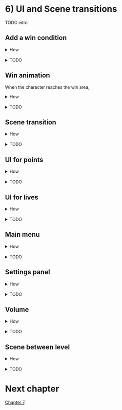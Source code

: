 # 6) UI and Scene transitions

TODO intro

## Add a win condition

<details><summary>How</summary>

 - Create an empty GameObject named "WinArea".
 - Add a BoxCollider2D sized to cover the area that when entered will end the level.
 - Check Is Trigger.
 - Add a sprite to lure the character to the win area.  Make it a child of the WinArea.  We are using **spritesheet_jumper_26** with Order in Layer -3.

<img src="http://i.imgur.com/WuW9hPk.png" width=300px />

 - Create script Code/Components/Effects/**TouchMeToWin**:

```csharp
using UnityEngine;

public class TouchMeToWin : MonoBehaviour
{
  static int totalNumberActive;

  [SerializeField]
  LayerMask layerToTriggerOn;

  protected void OnEnable()
  {
    totalNumberActive++;
  }

  protected void OnDisable()
  {
    totalNumberActive--;
  }
  
  protected void OnTriggerEnter2D(
    Collider2D collision)
  {
    CheckForWin(collision.gameObject);
  }

  protected void OnCollisionEnter2D(
    Collision2D collision)
  {
    CheckForWin(collision.gameObject);
  }

  void CheckForWin(
    GameObject gameObject)
  {
    if(enabled == false)
    {
      return;
    }

    if(layerToTriggerOn.Includes(gameObject.layer))
    {
      enabled = false;
      if(totalNumberActive == 0)
      {
        GameObject.FindObjectOfType<LevelManager>().YouWin();
      }
    }
  }
}
```

 - Add to the WinArea and configure for the Player layer.

<hr></details><br>
<details><summary>TODO</summary>

TODO

<hr></details>

## Win animation

When the character reaches the win area, 

<details><summary>How</summary>

 - Create another animation for the evil cloud, Animations/**CloudLevel1Exit** to play when the player wins.
   - You may not be able to record if the Timeline window is open.
 - Select CloudLevel1Exit and disable Loop Time.
 - Right click in Assets/Animations -> Create -> Timeline named "Level2Exit".
 - Select the evil cloud's sprite GameObject and in the Inspector change the Playable Director's 'Playable' to Level2Exit.

<img src="http://i.imgur.com/Jsah6Ll.png" width=150px />

 - In the Timeline window, click 'Add' then 'Animation Track' and select youself.
 - Right click in the timeline and 'Add Animation From Clip'.

<img src="http://i.imgur.com/xcR7HWr.gif" width=300px />

TODO

<hr></details><br>
<details><summary>TODO</summary>

Character stops moving, everyone else dies

<hr></details>

## Scene transition

<details><summary>How</summary>

TODO

<hr></details><br>
<details><summary>TODO</summary>

TODO

<hr></details>

## UI for points

<details><summary>How</summary>

TODO

<hr></details><br>
<details><summary>TODO</summary>

TODO

<hr></details>

## UI for lives

<details><summary>How</summary>

TODO

<hr></details><br>
<details><summary>TODO</summary>

TODO

<hr></details>

## Main menu

<details><summary>How</summary>

TODO

<hr></details><br>
<details><summary>TODO</summary>

TODO

<hr></details>

## Settings panel

<details><summary>How</summary>

TODO
Volume slider and keyboard remapping?

<hr></details><br>
<details><summary>TODO</summary>

TODO

<hr></details>


## Volume

<details><summary>How</summary>

TODO

<hr></details><br>
<details><summary>TODO</summary>

TODO

<hr></details>

## Scene between level

<details><summary>How</summary>

TODO

<hr></details><br>
<details><summary>TODO</summary>

TODO

<hr></details>


# Next chapter

[Chapter 7](https://github.com/hardlydifficult/Platformer/blob/master/Chapter7.md).
